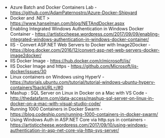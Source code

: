 * Azure Batch and Docker Containers Lab - https://github.com/AdamPaternostro/Azure-Docker-Shipyard 
* Docker and .NET > https://www.hanselman.com/blog/NETAndDocker.aspx
* Enabling Integrated Windows Authentication in Windows Docker Container - https://artisticcheese.wordpress.com/2017/09/09/enabling-integrated-windows-authentication-in-windows-docker-container/
* IIS - Convert ASP.NET Web Servers to Docker with Image2Docker - https://blog.docker.com/2016/12/convert-asp-net-web-servers-docker-image2docker/
* IIS Docker Image - https://hub.docker.com/r/microsoft/iis/
* IIS Docker Image and https - https://github.com/Microsoft/iis-docker/issues/30
* Linux containers on Windows using HyperV - https://tutorials.ubuntu.com/tutorial/tutorial-windows-ubuntu-hyperv-containers?backURL=/#0
* Mashup : SQL Server on Linux in Docker on a Mac with VS Code - http://thedatafarm.com/data-access/mashup-sql-server-on-linux-in-docker-on-a-mac-with-visual-studio-code/
* Running 1000 Containers in Docker Swarm - https://blog.codeship.com/running-1000-containers-in-docker-swarm/
* Using Windows Auth in ASP.NET Core via http.sys in containers - https://artisticcheese.wordpress.com/2017/09/10/using-windows-authentication-in-asp-net-core-via-http-sys-server/
